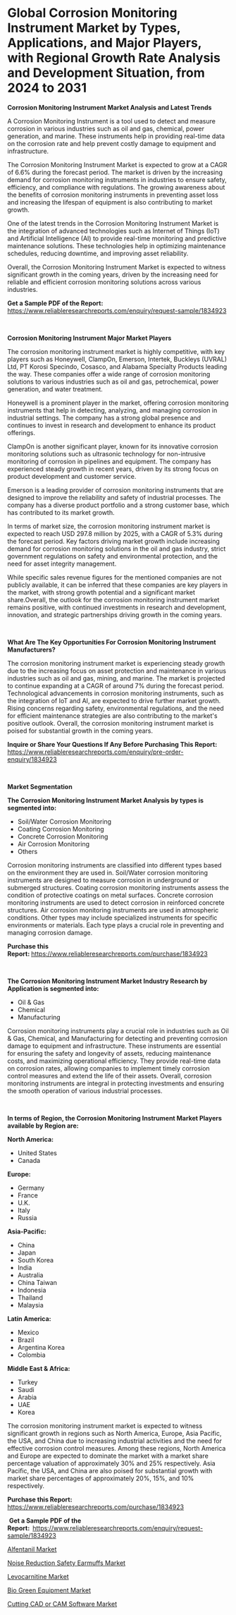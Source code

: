 <p><h1>Global Corrosion Monitoring Instrument Market by Types, Applications, and Major Players, with Regional Growth Rate Analysis and Development Situation, from 2024 to 2031</h1></p><p><strong>Corrosion Monitoring Instrument Market Analysis and Latest Trends</strong></p>
<p><p>A Corrosion Monitoring Instrument is a tool used to detect and measure corrosion in various industries such as oil and gas, chemical, power generation, and marine. These instruments help in providing real-time data on the corrosion rate and help prevent costly damage to equipment and infrastructure.</p><p>The Corrosion Monitoring Instrument Market is expected to grow at a CAGR of 6.6% during the forecast period. The market is driven by the increasing demand for corrosion monitoring instruments in industries to ensure safety, efficiency, and compliance with regulations. The growing awareness about the benefits of corrosion monitoring instruments in preventing asset loss and increasing the lifespan of equipment is also contributing to market growth.</p><p>One of the latest trends in the Corrosion Monitoring Instrument Market is the integration of advanced technologies such as Internet of Things (IoT) and Artificial Intelligence (AI) to provide real-time monitoring and predictive maintenance solutions. These technologies help in optimizing maintenance schedules, reducing downtime, and improving asset reliability.</p><p>Overall, the Corrosion Monitoring Instrument Market is expected to witness significant growth in the coming years, driven by the increasing need for reliable and efficient corrosion monitoring solutions across various industries.</p></p>
<p><strong>Get a Sample PDF of the Report:&nbsp;</strong> <a href="https://www.reliableresearchreports.com/enquiry/request-sample/1834923">https://www.reliableresearchreports.com/enquiry/request-sample/1834923</a></p>
<p>&nbsp;</p>
<p><strong>Corrosion Monitoring Instrument Major Market Players</strong></p>
<p><p>The corrosion monitoring instrument market is highly competitive, with key players such as Honeywell, ClampOn, Emerson, Intertek, Buckleys (UVRAL) Ltd, PT Korosi Specindo, Cosasco, and Alabama Specialty Products leading the way. These companies offer a wide range of corrosion monitoring solutions to various industries such as oil and gas, petrochemical, power generation, and water treatment.</p><p>Honeywell is a prominent player in the market, offering corrosion monitoring instruments that help in detecting, analyzing, and managing corrosion in industrial settings. The company has a strong global presence and continues to invest in research and development to enhance its product offerings.</p><p>ClampOn is another significant player, known for its innovative corrosion monitoring solutions such as ultrasonic technology for non-intrusive monitoring of corrosion in pipelines and equipment. The company has experienced steady growth in recent years, driven by its strong focus on product development and customer service.</p><p>Emerson is a leading provider of corrosion monitoring instruments that are designed to improve the reliability and safety of industrial processes. The company has a diverse product portfolio and a strong customer base, which has contributed to its market growth.</p><p>In terms of market size, the corrosion monitoring instrument market is expected to reach USD 297.8 million by 2025, with a CAGR of 5.3% during the forecast period. Key factors driving market growth include increasing demand for corrosion monitoring solutions in the oil and gas industry, strict government regulations on safety and environmental protection, and the need for asset integrity management.</p><p>While specific sales revenue figures for the mentioned companies are not publicly available, it can be inferred that these companies are key players in the market, with strong growth potential and a significant market share.Overall, the outlook for the corrosion monitoring instrument market remains positive, with continued investments in research and development, innovation, and strategic partnerships driving growth in the coming years.</p></p>
<p>&nbsp;</p>
<p><strong>What Are The Key Opportunities For Corrosion Monitoring Instrument Manufacturers?</strong></p>
<p><p>The corrosion monitoring instrument market is experiencing steady growth due to the increasing focus on asset protection and maintenance in various industries such as oil and gas, mining, and marine. The market is projected to continue expanding at a CAGR of around 7% during the forecast period. Technological advancements in corrosion monitoring instruments, such as the integration of IoT and AI, are expected to drive further market growth. Rising concerns regarding safety, environmental regulations, and the need for efficient maintenance strategies are also contributing to the market's positive outlook. Overall, the corrosion monitoring instrument market is poised for substantial growth in the coming years.</p></p>
<p><strong>Inquire or Share Your Questions If Any Before Purchasing This Report:</strong> <a href="https://www.reliableresearchreports.com/enquiry/pre-order-enquiry/1834923">https://www.reliableresearchreports.com/enquiry/pre-order-enquiry/1834923</a></p>
<p>&nbsp;</p>
<p><strong>Market Segmentation</strong></p>
<p><strong>The Corrosion Monitoring Instrument Market Analysis by types is segmented into:</strong></p>
<p><ul><li>Soil/Water Corrosion Monitoring</li><li>Coating Corrosion Monitoring</li><li>Concrete Corrosion Monitoring</li><li>Air Corrosion Monitoring</li><li>Others</li></ul></p>
<p><p>Corrosion monitoring instruments are classified into different types based on the environment they are used in. Soil/Water corrosion monitoring instruments are designed to measure corrosion in underground or submerged structures. Coating corrosion monitoring instruments assess the condition of protective coatings on metal surfaces. Concrete corrosion monitoring instruments are used to detect corrosion in reinforced concrete structures. Air corrosion monitoring instruments are used in atmospheric conditions. Other types may include specialized instruments for specific environments or materials. Each type plays a crucial role in preventing and managing corrosion damage.</p></p>
<p><strong>Purchase this Report:&nbsp;</strong><a href="https://www.reliableresearchreports.com/purchase/1834923">https://www.reliableresearchreports.com/purchase/1834923</a></p>
<p>&nbsp;</p>
<p><strong>The Corrosion Monitoring Instrument Market Industry Research by Application is segmented into:</strong></p>
<p><ul><li>Oil & Gas</li><li>Chemical</li><li>Manufacturing</li></ul></p>
<p><p>Corrosion monitoring instruments play a crucial role in industries such as Oil & Gas, Chemical, and Manufacturing for detecting and preventing corrosion damage to equipment and infrastructure. These instruments are essential for ensuring the safety and longevity of assets, reducing maintenance costs, and maximizing operational efficiency. They provide real-time data on corrosion rates, allowing companies to implement timely corrosion control measures and extend the life of their assets. Overall, corrosion monitoring instruments are integral in protecting investments and ensuring the smooth operation of various industrial processes.</p></p>
<p>&nbsp;</p>
<p><strong>In terms of Region, the Corrosion Monitoring Instrument Market Players available by Region are:</strong></p>
<p>
    <p> <strong> North America: </strong>
        <ul>
            <li>United States</li>
            <li>Canada</li>
        </ul>
        </p> 
    <p> <strong> Europe: </strong>
        <ul>
            <li>Germany</li>
            <li>France</li>
            <li>U.K.</li>
            <li>Italy</li>
            <li>Russia</li>
        </ul>
        </p> 
    <p> <strong> Asia-Pacific: </strong>
        <ul>
            <li>China</li>
            <li>Japan</li>
            <li>South Korea</li>
            <li>India</li>
            <li>Australia</li>
            <li>China Taiwan</li>
            <li>Indonesia</li>
            <li>Thailand</li>
            <li>Malaysia</li>
        </ul>
        </p> 
    <p> <strong> Latin America: </strong>
        <ul>
            <li>Mexico</li>
            <li>Brazil</li>
            <li>Argentina Korea</li>
            <li>Colombia</li>
        </ul>
        </p> 
    <p> <strong> Middle East & Africa: </strong>
        <ul>
            <li>Turkey</li>
            <li>Saudi</li>
            <li>Arabia</li>
            <li>UAE</li>
            <li>Korea</li>
        </ul>
    </p>
    </p>
<p><p>The corrosion monitoring instrument market is expected to witness significant growth in regions such as North America, Europe, Asia Pacific, the USA, and China due to increasing industrial activities and the need for effective corrosion control measures. Among these regions, North America and Europe are expected to dominate the market with a market share percentage valuation of approximately 30% and 25% respectively. Asia Pacific, the USA, and China are also poised for substantial growth with market share percentages of approximately 20%, 15%, and 10% respectively.</p></p>
<p><strong>Purchase this Report: </strong><a href="https://www.reliableresearchreports.com/purchase/1834923">https://www.reliableresearchreports.com/purchase/1834923</a></p>
<p>&nbsp;<strong>Get a Sample PDF of the Report:&nbsp;&nbsp;</strong><a href="https://www.reliableresearchreports.com/enquiry/request-sample/1834923">https://www.reliableresearchreports.com/enquiry/request-sample/1834923</a></p>
<p><strong></strong></p>
<p><p><a href="https://medium.com/@jamesvasquez75/alfentanil-market-size-market-outlook-and-market-forecast-2024-to-2031-6632e42d8628">Alfentanil Market</a></p><p><a href="https://issuu.com/reportprime-2/docs/noise-reduction-safety-earmuffs-market-size-2030.p">Noise Reduction Safety Earmuffs Market</a></p><p><a href="https://medium.com/@jamesvasquez75/levocarnitine-market-size-cagr-trends-2024-2030-043b92cd2ae5">Levocarnitine Market</a></p><p><a href="https://github.com/FassouRP/Market-Research-Report-List-3/blob/main/bio-green-equipment-market.md">Bio Green Equipment Market</a></p><p><a href="https://github.com/ruddyyedelwadw/Market-Research-Report-List-1/blob/main/cutting-cad-or-cam-software-market.md">Cutting CAD or CAM Software Market</a></p></p>